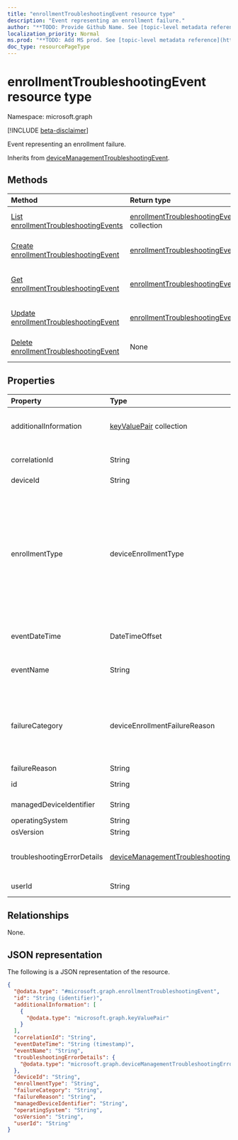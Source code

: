 ```yaml
---
title: "enrollmentTroubleshootingEvent resource type"
description: "Event representing an enrollment failure."
author: "**TODO: Provide Github Name. See [topic-level metadata reference](https://msgo.azurewebsites.net/add/document/guidelines/metadata.html#topic-level-metadata)**"
localization_priority: Normal
ms.prod: "**TODO: Add MS prod. See [topic-level metadata reference](https://msgo.azurewebsites.net/add/document/guidelines/metadata.html#topic-level-metadata)**"
doc_type: resourcePageType
---
```


# enrollmentTroubleshootingEvent resource type

Namespace: microsoft.graph

[!INCLUDE [beta-disclaimer](../../includes/beta-disclaimer.md)]

Event representing an enrollment failure.


Inherits from [deviceManagementTroubleshootingEvent](../resources/devicemanagementtroubleshootingevent.md).

## Methods
|Method|Return type|Description|
|:---|:---|:---|
|[List enrollmentTroubleshootingEvents](../api/enrollmenttroubleshootingevent-list.md)|[enrollmentTroubleshootingEvent](../resources/enrollmenttroubleshootingevent.md) collection|Get a list of the [enrollmentTroubleshootingEvent](../resources/enrollmenttroubleshootingevent.md) objects and their properties.|
|[Create enrollmentTroubleshootingEvent](../api/enrollmenttroubleshootingevent-create.md)|[enrollmentTroubleshootingEvent](../resources/enrollmenttroubleshootingevent.md)|Create a new [enrollmentTroubleshootingEvent](../resources/enrollmenttroubleshootingevent.md) object.|
|[Get enrollmentTroubleshootingEvent](../api/enrollmenttroubleshootingevent-get.md)|[enrollmentTroubleshootingEvent](../resources/enrollmenttroubleshootingevent.md)|Read the properties and relationships of an [enrollmentTroubleshootingEvent](../resources/enrollmenttroubleshootingevent.md) object.|
|[Update enrollmentTroubleshootingEvent](../api/enrollmenttroubleshootingevent-update.md)|[enrollmentTroubleshootingEvent](../resources/enrollmenttroubleshootingevent.md)|Update the properties of an [enrollmentTroubleshootingEvent](../resources/enrollmenttroubleshootingevent.md) object.|
|[Delete enrollmentTroubleshootingEvent](../api/enrollmenttroubleshootingevent-delete.md)|None|Deletes an [enrollmentTroubleshootingEvent](../resources/enrollmenttroubleshootingevent.md) object.|

## Properties
|Property|Type|Description|
|:---|:---|:---|
|additionalInformation|[keyValuePair](../resources/keyvaluepair.md) collection|A set of string key and string value pairs which provides additional information on the Troubleshooting event Inherited from [deviceManagementTroubleshootingEvent](../resources/devicemanagementtroubleshootingevent.md).|
|correlationId|String|Id used for tracing the failure in the service. Inherited from [deviceManagementTroubleshootingEvent](../resources/devicemanagementtroubleshootingevent.md).|
|deviceId|String|Azure AD device identifier.|
|enrollmentType|deviceEnrollmentType|Type of the enrollment. Possible values are: `unknown`, `userEnrollment`, `deviceEnrollmentManager`, `appleBulkWithUser`, `appleBulkWithoutUser`, `windowsAzureADJoin`, `windowsBulkUserless`, `windowsAutoEnrollment`, `windowsBulkAzureDomainJoin`, `windowsCoManagement`, `windowsAzureADJoinUsingDeviceAuth`, `appleUserEnrollment`, `appleUserEnrollmentWithServiceAccount`, `azureAdJoinUsingAzureVmExtension`, `androidEnterpriseDedicatedDevice`, `androidEnterpriseFullyManaged`, `androidEnterpriseCorporateWorkProfile`.|
|eventDateTime|DateTimeOffset|Time when the event occurred . Inherited from [deviceManagementTroubleshootingEvent](../resources/devicemanagementtroubleshootingevent.md).|
|eventName|String|Event Name corresponding to the Troubleshooting Event. It is an Optional field Inherited from [deviceManagementTroubleshootingEvent](../resources/devicemanagementtroubleshootingevent.md).|
|failureCategory|deviceEnrollmentFailureReason|Highlevel failure category. Possible values are: `unknown`, `authentication`, `authorization`, `accountValidation`, `userValidation`, `deviceNotSupported`, `inMaintenance`, `badRequest`, `featureNotSupported`, `enrollmentRestrictionsEnforced`, `clientDisconnected`, `userAbandonment`.|
|failureReason|String|Detailed failure reason.|
|id|String|**TODO: Add Description** Inherited from [entity](../resources/entity.md).|
|managedDeviceIdentifier|String|Device identifier created or collected by Intune.|
|operatingSystem|String|Operating System.|
|osVersion|String|OS Version.|
|troubleshootingErrorDetails|[deviceManagementTroubleshootingErrorDetails](../resources/devicemanagementtroubleshootingerrordetails.md)|Object containing detailed information about the error and its remediation. Inherited from [deviceManagementTroubleshootingEvent](../resources/devicemanagementtroubleshootingevent.md).|
|userId|String|Identifier for the user that tried to enroll the device.|

## Relationships
None.

## JSON representation
The following is a JSON representation of the resource.
<!-- {
  "blockType": "resource",
  "keyProperty": "id",
  "@odata.type": "microsoft.graph.enrollmentTroubleshootingEvent",
  "baseType": "microsoft.graph.deviceManagementTroubleshootingEvent",
  "openType": false
}
-->
``` json
{
  "@odata.type": "#microsoft.graph.enrollmentTroubleshootingEvent",
  "id": "String (identifier)",
  "additionalInformation": [
    {
      "@odata.type": "microsoft.graph.keyValuePair"
    }
  ],
  "correlationId": "String",
  "eventDateTime": "String (timestamp)",
  "eventName": "String",
  "troubleshootingErrorDetails": {
    "@odata.type": "microsoft.graph.deviceManagementTroubleshootingErrorDetails"
  },
  "deviceId": "String",
  "enrollmentType": "String",
  "failureCategory": "String",
  "failureReason": "String",
  "managedDeviceIdentifier": "String",
  "operatingSystem": "String",
  "osVersion": "String",
  "userId": "String"
}
```

